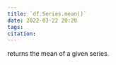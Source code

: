 ```yaml
---
title: `df.Series.mean()`
date: 2022-03-22 20:20
tags: 
citation: 
---
```

 returns the mean of a given series.
